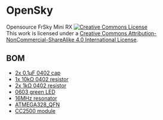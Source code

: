 # OpenSky
Opensource FrSky Mini RX
<a rel="license" href="http://creativecommons.org/licenses/by-nc-sa/4.0/"><img alt="Creative Commons License" style="border-width:0" src="https://i.creativecommons.org/l/by-nc-sa/4.0/88x31.png" /></a><br />This work is licensed under a <a rel="license" href="http://creativecommons.org/licenses/by-nc-sa/4.0/">Creative Commons Attribution-NonCommercial-ShareAlike 4.0 International License</a>.

## BOM

* [2x 0.1μF 0402 cap](http://www.digikey.com/product-detail/en/ECJ-0EF1C104Z/PCC1731CT-ND/270407)
* [1x 10kΩ 0402 resistor](http://www.digikey.com/product-detail/en/ERJ-2GEJ103X/P10KJCT-ND/146734)
* [2x 1kΩ 0402 resistor](http://www.digikey.com/product-detail/en/ERJ-2GEJ102X/P1.0KJCT-ND/146897)
* [0603 green LED](http://www.digikey.com/product-detail/en/APT1608SGC/754-1121-1-ND/1747838)
* [16MHz resonator](http://www.digikey.com/product-detail/en/PRQC16.00SR5010X000/478-5420-1-ND/1987419)
* [ATMEGA328\_QFN](http://www.digikey.com/product-detail/en/0/ATMEGA328P-MU-ND)
* [CC2500 module](http://www.ebay.com/itm/280943872644)

